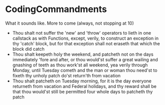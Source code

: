 # CodingCommandments
What it sounds like. More to come (always, not stopping at 10)

* Thou shalt not suffer the 'new' and 'throw' operators to lieth in one callstack as with Functions, except, verily, to construct an exception in thy 'catch' block, but for that exception shall not eraseth that which the block did catch
* Thou shalt keepeth holy the weekend, and patcheth not on the days immediately 'fore and after, or thou would'st suffer a great wailing and gnashing of teeth as thou work'st all weekend, yea verily through Monday, until Tuesday cometh and the man or woman thou need'st to fixeth thy unholy patch do'st return'th from vacation
* Thou shalt patcheth on Tuesday morning, for it is the day everyone returneth from vacation and Federal holidays, and thy reward shall be that thou would'st still be permitted four whole days to patcheth thy patch
